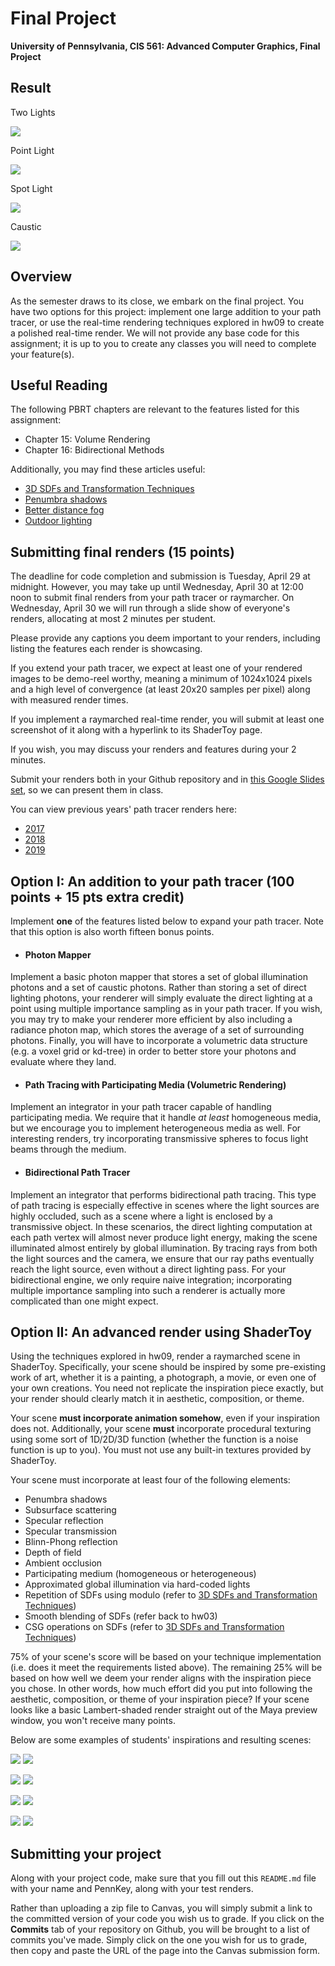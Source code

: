 Final Project
======================

**University of Pennsylvania, CIS 561: Advanced Computer Graphics, Final Project**

Result
------------

Two Lights

![](./Result/twoLight.png)

Point Light

![](./Result/pLight.png)

Spot Light

![](./Result/sLight.png)

Caustic

![](./Result/caustic.png)

Overview
------------
As the semester draws to its close, we embark on the final project.
You have two options for this project: implement one large addition to your
path tracer, or use the real-time rendering techniques explored in hw09
to create a polished real-time render.
We will not provide any base code for this assignment; it is up to you to
create any classes you will need to complete your feature(s).

Useful Reading
---------
The following PBRT chapters are relevant to the features listed for this
assignment:
* Chapter 15: Volume Rendering
* Chapter 16: Bidirectional Methods

Additionally, you may find these articles useful:
* [3D SDFs and Transformation Techniques](https://www.iquilezles.org/www/articles/distfunctions/distfunctions.htm)
* [Penumbra shadows](https://www.iquilezles.org/www/articles/rmshadows/rmshadows.htm)
* [Better distance fog](https://www.iquilezles.org/www/articles/fog/fog.htm)
* [Outdoor lighting](https://www.iquilezles.org/www/articles/outdoorslighting/outdoorslighting.htm)

Submitting final renders (15 points)
-------------
The deadline for code completion and submission is Tuesday, April 29 at midnight.
However, you may take up until Wednesday, April 30 at 12:00 noon to submit
final renders from your path tracer or raymarcher. On Wednesday, April 30 we will run
through a slide show of everyone's renders, allocating at most 2 minutes per
student.

Please provide any captions you deem important to your renders, including
listing the features each render is showcasing.

If you extend your path tracer,
we expect at least one of your rendered images to be demo-reel worthy,
meaning a minimum of 1024x1024 pixels and a high level of convergence
(at least 20x20 samples per pixel) along with measured render times.

If you implement a raymarched real-time render, you will submit at least one
screenshot of it along with a hyperlink to its ShaderToy page.

If you wish, you may discuss your renders and features during your 2 minutes.

Submit your renders both in your Github repository and in [this Google
Slides set](https://docs.google.com/presentation/d/1t250tDW5jRiJcOjV0VJnlorIPPXQ4BD329iAFctoK0w/edit?usp=sharing), so we can present them in class.

You can view previous years' path tracer renders here:
- [2017](https://docs.google.com/presentation/d/1Wjy67RAZ9VowliNTujy45HjSEcaAZf7i3WYb_prdhe8/edit#slide=id.g1d7d691b44_0_10)
- [2018](https://docs.google.com/presentation/d/1NzG9TVk7yWxe90ShlFyNXGB2bJuZZb6_jizqvOiWf7o/edit#slide=id.g1d7d691b44_0_10)
- [2019](https://docs.google.com/presentation/d/1t250tDW5jRiJcOjV0VJnlorIPPXQ4BD329iAFctoK0w/edit?usp=sharing)

Option I: An addition to your path tracer (100 points + 15 pts extra credit)
------------------
Implement __one__ of the features listed below to expand your path tracer. Note that this option is also worth fifteen bonus points.
* #### Photon Mapper
Implement a basic photon mapper that stores a set of global illumination
photons and a set of caustic photons. Rather than storing a set of direct
lighting photons, your renderer will simply evaluate the direct lighting at a
point using multiple importance sampling as in your path tracer. If you wish,
you may try to make your renderer more efficient by also including a radiance
photon map, which stores the average of a set of surrounding photons. Finally,
you will have to incorporate a volumetric data structure (e.g. a voxel grid or
kd-tree) in order to better store your photons and evaluate where they land.
* #### Path Tracing with Participating Media (Volumetric Rendering)
Implement an integrator in your path tracer capable of handling participating
media. We require that it handle _at least_ homogeneous media, but we encourage
you to implement heterogeneous media as well. For interesting renders, try
incorporating transmissive spheres to focus light beams through the medium.
* #### Bidirectional Path Tracer
Implement an integrator that performs bidirectional path tracing. This type of
path tracing is especially effective in scenes where the light sources are
highly occluded, such as a scene where a light is enclosed by a transmissive
object. In these scenarios, the direct lighting computation at each path vertex
will almost never produce light energy, making the scene illuminated almost
entirely by global illumination. By tracing rays from both the light sources
and the camera, we ensure that our ray paths eventually reach the light source,
even without a direct lighting pass. For your bidirectional engine, we only
require naive integration; incorporating multiple importance sampling into such
a renderer is actually more complicated than one might expect.

Option II: An advanced render using ShaderToy
--------------------
Using the techniques explored in hw09, render a raymarched scene in ShaderToy.
Specifically, your scene should be inspired by some pre-existing work of art,
whether it is a painting, a photograph, a movie, or even one of your own creations.
You need not replicate the inspiration piece exactly, but your render should clearly
match it in aesthetic, composition, or theme.

Your scene __must incorporate animation somehow__, even if your inspiration does not.
Additionally, your scene __must__ incorporate procedural texturing using some
sort of 1D/2D/3D function (whether the function is a noise function is up to you).
You must not use any built-in textures provided by ShaderToy.

Your scene must incorporate at least four of the following elements:
* Penumbra shadows
* Subsurface scattering
* Specular reflection
* Specular transmission
* Blinn-Phong reflection
* Depth of field
* Ambient occlusion
* Participating medium (homogeneous or heterogeneous)
* Approximated global illumination via hard-coded lights
* Repetition of SDFs using modulo (refer to [3D SDFs and Transformation Techniques](https://www.iquilezles.org/www/articles/distfunctions/distfunctions.htm))
* Smooth blending of SDFs (refer back to hw03)
* CSG operations on SDFs (refer to [3D SDFs and Transformation Techniques](https://www.iquilezles.org/www/articles/distfunctions/distfunctions.htm))

75% of your scene's score will be based on your technique implementation (i.e.
does it meet the requirements listed above). The remaining 25% will be based on
how well we deem your render aligns with the inspiration piece you chose. In other
words, how much effort did you put into following the aesthetic, composition, or theme
of your inspiration piece? If your scene looks like a basic Lambert-shaded render
straight out of the Maya preview window, you won't receive many points.


Below are some examples of students' inspirations and resulting scenes:

![](mines_of_moria.png) ![](flooded_moria.jpg)

![](switch_ref.jpg) ![](switch_render.png)

![](teacup_ref.jpg) ![](teacup_render.png)

![](lantern_ref.jpg) ![](lantern_render.png)


Submitting your project
--------------
Along with your project code, make sure that you fill out this `README.md` file
with your name and PennKey, along with your test renders.

Rather than uploading a zip file to Canvas, you will simply submit a link to
the committed version of your code you wish us to grade. If you click on the
__Commits__ tab of your repository on Github, you will be brought to a list of
commits you've made. Simply click on the one you wish for us to grade, then copy
and paste the URL of the page into the Canvas submission form.
